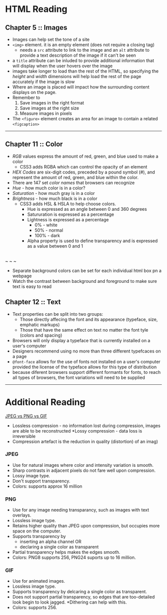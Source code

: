 # HTML Reading

## Chapter 5 :: Images
* Images can help set the tone of a site
* `<img>` element. it is an empty element (does not require a closing tag)
  * needs a `src` attribute to link to the image and an `alt` attribute to provide a text description of the image if it can't be seen
* a `title` attribute can be inluded to provide additional information that will display when the user hovers over the image
* images take longer to load than the rest of the HTML, so specifying the *height* and *width* dimensions will help load the rest of the page accurately if the image is slow
* Where an image is placed will impact how the surrounding content displays on the page.
* Remember to
    1. Save images in the right format
    2. Save images at the right size
    3. Measure images in pixels
* The `<figure>` element creates an area for an image to contain a related `<figcaption>`

---

## Chapter 11 :: Color
* *RGB* values express the amount of red, green, and blue used to make a color
    * CSS3 adds RGBA which can control the opacity of an element
* *HEX Codes* are six-digit codes, preceded by a pound symbol (#), and represent the amount of red, green, and blue within the color. 
* There are 147 set *color names* that browsers can recognize
* *Hue* - how much color is in a color?
* *Saturation* - how much gray is in a color
* *Brightness* - how much black is in a color
    * CSS3 adds HSL & HSLA to help choose colors.
      * Hue is expressed as an angle between 0 and 360 degrees
      * Satururation is expressed as a percentage
      * Lightness is expressed as a percentage
        * 0% - white
        * 50% - normal
        * 100% - dark
      * Alpha property is used to define transparency and is expressed as a value between 0 and 1

<br>~ ~ ~ <br>

* Separate background colors can be set for each individual html box pn a webpage
* Watch the contrast between background and foreground to make sure text is easy to read


## Chapter 12 :: Text
* Text properties can be split into two groups:
    - Those directly affecing the font and its appearance (typeface, size, emphatic markups)
    - Those that have the same effect on text no matter the font tyle (colors and spacing)
* Browsers will only display a typeface that is currently installed on a user's computer
* Designers recommend using no more than three different typefcaces on a page
* `@font-face` allows for the use of fonts not installed on a user's computer provided the license of the typeface allows for this type of distribution
* because diferent browsers support different formants for fonts, to reach all types of browsers, the font variations will need to be supplied

---

# Additional Reading

[JPEG vs PNG vs GIF](https://blog.imagekit.io/jpeg-vs-png-vs-gif-which-image-format-to-use-and-when-c8913ae3e01d)

* Lossless compression - no information lost during compression, images are able to be reconstructed
*Lossy compression - data loss is irreversible
* Compression artefact is the reduction in quality (distortion) of an imag)

### JPEG
* Use for natural images where color and intensity variation is smooth.
* Sharp contrasts in adjacent pixels do not fare well upon compression.
* Lossy image type. 
* Don't support transparency.
* Colors: supports approx 16 million


### PNG 
* Use for any image needing transparancy, such as images with text overlays.
* Lossless image type. 
* Retains higher quality than JPEG upon compression, but occupies more space on the computer.
* Supports transparency by
  * inserting an alpha channel OR
  * declaring a single color as transparent
* Partial transparency helps makes the edges smooth.
* Colors: PNG8 supports 256, PNG24 suports up to 16 million.

### GIF
* Use for animated images.
* Lossless image type.
* Supports transparency by delcaring a single color as transparent.
* Does not support partial transparency, so edges that are too-detailed look begin to look jagged.
    *Dithering can help with this.
* Colors: supports 256.



